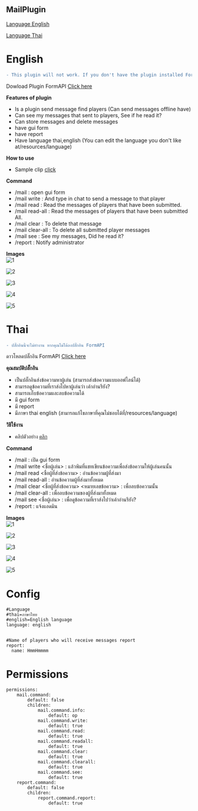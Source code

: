 ## MailPlugin


[Language English](#english)

[Language Thai](#thai)


# English

```diff
- This plugin will not work. If you don't have the plugin installed FormAPI
```

Dowload Plugin FormAPI [Click here](https://poggit.pmmp.io/p/FormAPI)


**Features of plugin**<br>
- Is a plugin send message find players (Can send messages offline have)
- Can see my messages that sent to players, See if he read it?
- Can store messages and delete messages
- have gui form
- have report
- Have language thai,english (You can edit the language you don't like at/resources/language)


**How to use**<br>
- Sample clip [click](https://youtu.be/BML6U6NXe4E)


**Command**<br>
- /mail : open gui form
- /mail write <PlayerName> : And type in chat to send a message to that player
- /mail read <NamePlayerWhoSentMessage> : Read the messages of players that have been submitted.
- /mail read-all : Read the messages of players that have been submitted All.
- /mail clear <NamePlayerWhoSentMessage> <Message number> : To delete that message
- /mail clear-all : To delete all submitted player messages
- /mail see <PlayerName> : See my messages, Did he read it?
- /report : Notify administrator


**Images**<br>
![1](https://github.com/HmmHmmmm/MailPlugin/blob/master/images/3.0/1.png)

![2](https://github.com/HmmHmmmm/MailPlugin/blob/master/images/3.0/2.png)

![3](https://github.com/HmmHmmmm/MailPlugin/blob/master/images/3.0/3.png)

![4](https://github.com/HmmHmmmm/MailPlugin/blob/master/images/3.0/4.png)

![5](https://github.com/HmmHmmmm/MailPlugin/blob/master/images/3.0/5.png)


# Thai

```diff
- ปลั๊กอินนี้จะไม่ทำงาน หากคุณไม่ได้ลงปลั๊กอิน FormAPI
```

ดาวโหลดปลั๊กอิน FormAPI [Click here](https://poggit.pmmp.io/p/FormAPI)


**คุณสมบัติปลั๊กอิน**<br>
- เป็นปลั๊กอินส่งข้อความหาผู้เล่น (สามารถส่งข้อความแบบออฟไลน์ได้)
- สามารถดูข้อความที่เราส่งไปหาผู้เล่นว่า เค้าอ่านรึยัง?
- สามารถเก็บข้อความและลบข้อความได้
- มี gui form
- มี report
- มีภาษา thai english (สามารถแก้ไขภาษาที่คุณไม่ชอบได้ที่/resources/language)


**วิธีใช้งาน**<br>
- คลิปตัวอย่าง [คลิก](https://youtu.be/BML6U6NXe4E)


**Command**<br>
- /mail : เปิด gui form
- /mail write <ชื่อผู้เล่น> : แล้วพิมที่แชทเขียนข้อความเพื่อส่งข้อความให้ผู้เล่นคนนั้น
- /mail read <ชื่อผู้ที่ส่งข้อความ> : อ่านข้อความผู้ที่ส่งมา
- /mail read-all : อ่านข้อความผู้ที่ส่งมาทั้งหมด
- /mail clear <ชื่อผู้ที่ส่งข้อความ> <หมายเลขข้อความ> : เพื่อลบข้อความนั้น
- /mail clear-all : เพื่อลบข้อความของผู้ที่ส่งมาทั้งหมด
- /mail see <ชื่อผู้เล่น> : เพื่อดูข้อความที่เราส่งไปว่าเค้าอ่านรึยัง?
- /report : แจ้งแอดมิน


**Images**<br>
![1](https://github.com/HmmHmmmm/MailPlugin/blob/master/images/3.0/1.png)

![2](https://github.com/HmmHmmmm/MailPlugin/blob/master/images/3.0/2.png)

![3](https://github.com/HmmHmmmm/MailPlugin/blob/master/images/3.0/3.png)

![4](https://github.com/HmmHmmmm/MailPlugin/blob/master/images/3.0/4.png)

![5](https://github.com/HmmHmmmm/MailPlugin/blob/master/images/3.0/5.png)


# Config
```
#Language
#thai=ภาษาไทย
#english=English language
language: english


#Name of players who will receive messages report
report:
  name: HmmHmmmm
```
  

# Permissions
```
permissions:
    mail.command:
        default: false
        children:
            mail.command.info:
                default: op
            mail.command.write:
                default: true
            mail.command.read:
                default: true
            mail.command.readall:
                default: true
            mail.command.clear:
                default: true
            mail.command.clearall:
                default: true
            mail.command.see:
                default: true
    report.command:
        default: false
        children:
            report.command.report:
                default: true
```